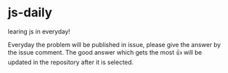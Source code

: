 # js-daily
learing js in everyday!

Everyday the problem will be published in issue, please give the answer by the issue comment. The good answer which gets the most 👍 will be updated in the repository after it is selected.
